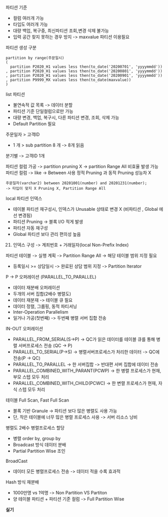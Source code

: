 파티션 기준 
- 컬럼 여러개 가능
- 타입도 여러개 가능
- 대량 백업, 복구중, 최신파티션 조회,변경 삭제 불가능
- 입력 공간 찾지 못하는 경우 방지 -> maxvalue 파티션 이용필요

파티션 생성 구분
```
partition by range(주문일시)
(
  partition P2020_H1 values less then(to_date('20200701', 'yyyymmdd'))
, partition P2020_H1 values less then(to_date('20200801', 'yyyymmdd'))
, partition P2020_H1 values less then(to_date('20200901', 'yyyymmdd'))
, partition P9999_MX values less then(to_date(maxvalue))
)
```

list 파티션
  - 불연속적 값 목록 -> 데이터 분할
  - 파티션 기준 단일컬럼으로만 가능
  - 대량 변경, 백업, 복구시, 다른 파티션 변경, 조회, 삭제 가능
  - Default Partition 필요

주문일자 > 고객ID
  - 1 개 > sub partition 8 개 -> 8개 읽음

분기별 -> 고객ID 1개

파티션 컬럼 가공 -> partition pruning X -> partition Range All 비효율 발생 가능
파티션 컬럼 -> like -> Between 사용
정적 Pruning 과 동적 Pruning 성능차 X

```
주문일자(varchar2) between 20201001(number) and 20201231(number);
-> 타입이 맞지 X Pruning X, Partition Range All
```

local 파티션 인덱스
  - 테이블 파티션 재구성시, 인덱스가 Unusable 상태로 변경 X (비파티션 , Global 에선 변경됨)
  - 파티션 Pruning -> 블록 I/O 적게 발생
  - 파티션 자동 재구성
  - Global 파티션 보다 관리 편의성 높음

21. 인덱스 구성 -> 계죄번호 + 거래일자(local Non-Prefix Index)

파티션 테이블 -> 실행 계획 -> Partition Range All -> 해당 테이블 범위 지정 필요
  - 등록일시 >= 상담일시 -> 완료된 상담 범위 지정 -> Partition Iterator  
  
P -> P 오퍼레이션 (PARALLEL_TO_PARALLEL)
  - 데이터 재분배 오퍼레이션
  - 두개의 서버 집합(2배수 병렬도)
  - 데이터 재분재 -> 테이블 큐 필요
  - 데이터 정렬, 그룹핑, 동적 파티셔닝
  - Inter-Operation Parallelism
  - 일거나 가공(첫번째) -> 두번째 병렬 서버 집합 전송

IN-OUT 오퍼레이션
  - PARALLEL_FROM_SERIAL(S->P)
    -> QC가 읽은 데이터를 테이블 큐를 통해 병렬 서버프로세스 전송 (QC -> P)
  - PARALLEL_TO_SERIAL(P->S)
    -> 병렬서버프로세스가 처리한 데이터 -> QC에 전송(P -> QC)
  - PARALLEL_TO_PARALLEL
    -> 한 서버집합 -> 반대편 서버 집합에 데이터 전송
  - PARALLEL_COMBINED_WITH_PARANT(PCWP)
    -> 한 병렬 프로세스가 현재, 부모 스텝 모두 처리
  - PARALLEL_COMBINED_WITH_CHILD(PCWC)
    -> 한 변렬 프로세스가 현재, 자식 스텝 모두 처리

테이블 Full Scan, Fast Full Scan
  - 블록 기반 Granule -> 파티션 보다 많은 병렬도 사용 가능
  - 단, 작은 테이블에 너무 많은 병렬 프로세스 사용 -> 서버 리소스 낭비

병렬도 2배수 병렬프로세스 할당
  - 병렬 order by, group by
  - Broadcast 방식 데이터 분배
  - Partial Partition Wise 조인

BroadCast
  - 데이터 모든 병렬프로세스 전송 -> 데이터 적을 수록 효과적

Hash 방식 재분배
  - 1000만명 vs 1억명 -> Non Partition VS Partiton
  - 양 테이블 파티션 + 파티션 기준 컬럼 -> Full Partition Wise


**실기**


















